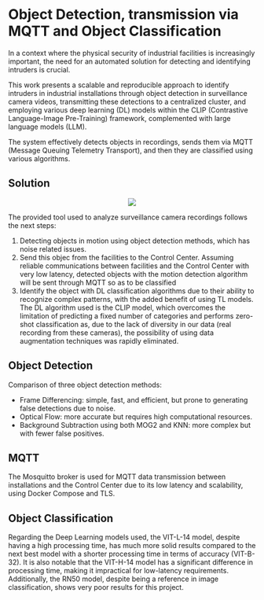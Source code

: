 # Object Detection, transmission via MQTT and Object Classification
In a context where the physical security of industrial facilities is increasingly important, the need for an automated solution for detecting and identifying intruders is crucial. 

This work presents a scalable and reproducible approach to identify intruders in industrial installations through object detection in surveillance camera videos, transmitting these detections to a centralized cluster, and employing various deep learning (DL) models within the CLIP (Contrastive Language-Image Pre-Training) framework, complemented with large language models (LLM). 

The system effectively detects objects in recordings, sends them via MQTT (Message Queuing Telemetry Transport), and then they are classified using various algorithms.

## Solution
<p align="center">
  <img src="https://github.com/user-attachments/assets/a629c440-3d8a-4da2-8663-8b07fa85d311" />
</p>

The provided tool used to analyze surveillance camera recordings follows the next steps:
1) Detecting objects in motion using object detection methods, which has noise related issues.
2) Send this objec from the facilities to the Control Center. Assuming reliable communications between facilities and the Control Center with very low latency, detected objects with the motion detection algorithm will be sent through MQTT so as to be classified
3) Identify the object with DL classification algorithms due to their ability to recognize complex patterns, with the added benefit of using TL models. The DL algorithm used is the CLIP model, which overcomes the limitation of predicting a fixed number of categories and performs zero-shot classification as, due to the lack of diversity in our data (real recording from these cameras), the possibility of using data augmentation techniques was rapidly eliminated.

## Object Detection
Comparison of three object detection methods: 
* Frame Differencing: simple, fast, and efficient, but prone to generating false detections due to noise.
* Optical Flow: more accurate but requires high computational resources.
* Background Subtraction using both MOG2 and KNN: more complex but with fewer false positives.

## MQTT
The Mosquitto broker is used for MQTT data transmission between installations and the Control Center due to its low latency and scalability, using Docker Compose and TLS.

## Object Classification
Regarding the Deep Learning models used, the VIT-L-14 model, despite having a high processing time, has much more solid results compared to the next best model with a shorter processing time in terms of accuracy (VIT-B-32). 
It is also notable that the VIT-H-14 model has a significant difference in processing time, making it impractical for low-latency requirements. 
Additionally, the RN50 model, despite being a reference in image classification, shows very poor results for this project.
